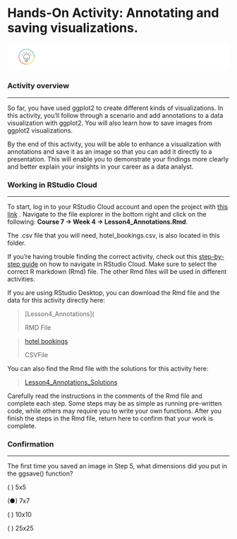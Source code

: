 # Hands-On Activity: Annotating and saving visualizations.   

![alt text](https://github.com/paulohl/Data_Analysis_R_Programming/blob/main/img/lightbulb-HandsOn.png)


### Activity overview
______________________

So far, you have used ggplot2 to create different kinds of visualizations. In this activity, you’ll follow through a scenario and add annotations to a data 
visualization with ggplot2. You will also learn how to save images from ggplot2 visualizations.

By the end of this activity, you will be able to enhance a visualization with annotations and save it as an image so that you can add it directly to a 
presentation. This will enable you to demonstrate your findings more clearly and better explain your insights in your career as a data analyst.

### Working in RStudio Cloud
____________________________

To start, log in to your RStudio Cloud account and open the project with 
[this link](https://rstudio.cloud/project/2138069)
. Navigate to the file explorer in the bottom right and click on the following: **Course 7 -> Week 4 -> Lesson4_Annotations.Rmd**.

The .csv file that you will need, hotel_bookings.csv, is also located in this folder.

If you’re having trouble finding the correct activity, check out this 
[step-by-step guide](https://cursive.io/shared/28dc296d9-5515-41a9-9bf6-84369bd247e3)
 on how to navigate in RStudio Cloud. Make sure to select the correct R markdown (Rmd) file. The other Rmd files will be used in different activities.

If you are using RStudio Desktop, you can download the Rmd file and the data for this activity directly here:    

> [Lesson4_Annotations](
> 
> RMD File

>  [hotel bookings](https://d3c33hcgiwev3.cloudfront.net/GL0bk8O2Sja9G5PDtko2uQ_31e445d7ca64417eb45aeaa08ec90bf1_hotel_bookings.csv?Expires=1687392000&Signature=DAxUPVQEEvNimLGGCCPdHLD6XAzZbcaqc-tjtLrlgZrex~AtgHWzkYsTXlNuCujy58ykBbnTViOVzdiukMdKn2DYm1j-SErZFY-eYWzcTMIpr0z6f23ajIpfhxpkgKZ5vG4WqFwfhAR~vQW0qg6Puo0Wi-hDbOBR1MN8-IhnXSg_&Key-Pair-Id=APKAJLTNE6QMUY6HBC5A)
>
>  CSVFile

You can also find the Rmd file with the solutions for this activity here:    

> [Lesson4_Annotations_Solutions](https://d3c33hcgiwev3.cloudfront.net/vHkzTo-IQYW5M06PiIGFlQ_5e2103c4431642d79b048badb43dfff1_Lesson4_Annotations_Solutions.Rmd?Expires=1687392000&Signature=iWbEYA76W0hhNH1BhTIGc5ry94vHclhfd5tqOasomZSTRK1Q32W4dvyMS2VAA8T6hQTqdWvmgyCegkazl0YRxgZ8VOJr4fGZkuO~c7qYbAbxRYyRwfxdGcQ1qIpEPWidvWxnrdbCFQfBfD2bKzLPDYtMKDqZWlkmCQQAhTV-bKU_&Key-Pair-Id=APKAJLTNE6QMUY6HBC5A)

Carefully read the instructions in the comments of the Rmd file and complete each step. Some steps may be as simple as running pre-written code, while others 
may require you to write your own functions. After you finish the steps in the Rmd file, return here to confirm that your work is complete.

### Confirmation
________________

The first time you saved an image in Step 5, what dimensions did you put in the ggsave() function? 


( ) 5x5


(●) 7x7


( ) 10x10


( ) 25x25   




